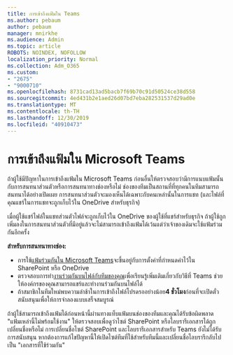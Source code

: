```yaml
---
title: การเข้าถึงแฟ้มใน Teams
ms.author: pebaum
author: pebaum
manager: mnirkhe
ms.audience: Admin
ms.topic: article
ROBOTS: NOINDEX, NOFOLLOW
localization_priority: Normal
ms.collection: Adm_O365
ms.custom:
- "2675"
- "9000710"
ms.openlocfilehash: 8731cad13ad5bacb7f69b70c91d50524ce38d558
ms.sourcegitcommit: 4ed431b2e1aed26d07bd7eba282531537d29ad0e
ms.translationtype: MT
ms.contentlocale: th-TH
ms.lasthandoff: 12/30/2019
ms.locfileid: "40910473"
---
```

# <a name="accessing-files-in-microsoft-teams"></a>การเข้าถึงแฟ้มใน Microsoft Teams

ถ้าผู้ใช้มีปัญหาในการเข้าถึงแฟ้มใน Microsoft Teams ก่อนอื่นให้ตรวจสอบว่ามีการแนบแฟ้มนั้นกับการสนทนาส่วนตัวหรือการสนทนาทางช่องหรือไม่ ช่องของทีมเป็นสถานที่ที่ทุกคนในทีมสามารถสนทนาได้อย่างเปิดเผย การสนทนาส่วนตัวจะมองเห็นได้เฉพาะกับคนเหล่านั้นในการแชท (และไฟล์ที่คุณแชร์ในการแชทจะถูกเก็บไว้ใน OneDrive สำหรับธุรกิจ)

เมื่อผู้ใช้แชร์ไฟล์ในแชทส่วนตัวไฟล์จะถูกเก็บไว้ใน OneDrive ของผู้ใช้ที่แชร์สำหรับธุรกิจ ถ้าผู้ใช้ถูกเพิ่มลงในการสนทนาส่วนตัวที่มีอยู่แล้วจะไม่สามารถเข้าถึงแฟ้มได้เว้นแต่ว่าเจ้าของเดิมจะใช้แฟ้มร่วมกันอีกครั้ง    

**สำหรับการสนทนาทางช่อง:**

- การใช้[แฟ้มร่วมกันใน Microsoft Teams](https://docs.microsoft.com/MicrosoftTeams/sharing-files-in-teams)จะขึ้นอยู่กับการตั้งค่าที่กำหนดค่าไว้ใน SharePoint หรือ OneDrive 
- ตรวจสอบการทำ[งานร่วมกันบนไฟล์กับทีมของคุณ](https://support.office.com/article/Collaborate-on-files-with-your-Team-9b200289-dbac-4823-85bd-628a5c7bb0ae)เพื่อเรียนรู้เพิ่มเติมเกี่ยวกับวิธีที่ Teams ช่วยให้องค์กรของคุณสามารถแชร์และทำงานร่วมกันบนไฟล์ได้ 
- ถ้าสมาชิกในทีมใหม่พบความล่าช้าในการเข้าถึงไฟล์โปรดรออย่างน้อย**4 ชั่วโมง**ก่อนที่จะเปิดตั๋วสนับสนุนเพื่อให้การจำลองแบบเสร็จสมบูรณ์ 

ถ้าผู้ใช้สามารถเข้าถึงแฟ้มได้ก่อนหน้านี้ผ่านทางแท็บแฟ้มบนช่องของทีมและคุณได้รับข้อผิดพลาด "แฟ้มเหล่านี้ไม่พร้อมใช้งาน" ให้ตรวจสอบเพื่อดูว่าไซต์ SharePoint หรือไลบรารีเอกสารได้ถูกเปลี่ยนชื่อหรือไม่ การเปลี่ยนชื่อไซต์ SharePoint และไลบรารีเอกสารสำหรับ Teams ยังไม่ได้รับการสนับสนุน หากต้องการแก้ไขปัญหานี้ให้เปิดไซต์ทีมที่ใช้สำหรับทีมนี้และเปลี่ยนชื่อไลบรารีกลับไปเป็น "เอกสารที่ใช้ร่วมกัน"
